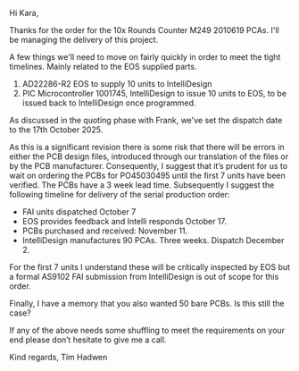 
Hi Kara,

Thanks for the order for the 10x Rounds Counter M249 2010619 PCAs. I'll be managing the delivery of this project.

A few things we'll need to move on fairly quickly in order to meet the tight timelines. Mainly related to the EOS supplied parts.
1. AD22286-R2 EOS to supply 10 units to IntelliDesign
2. PIC Microcontroller 1001745, IntelliDesign to issue 10 units to EOS, to be issued back to IntelliDesign once programmed.

As discussed in the quoting phase with Frank, we've set the dispatch date to the 17th October 2025.

As this is a significant revision there is some risk that there will be errors in either the PCB design files, introduced through our translation of the files or by the PCB manufacturer. Consequently, I suggest that it’s prudent for us to wait on ordering the PCBs for PO45030495 until the first 7 units have been verified. The PCBs have a 3 week lead time. Subsequently I suggest the following timeline for delivery of the serial production order:

- FAI units dispatched October 7
- EOS provides feedback and Intelli responds October 17.
- PCBs purchased and received: November 11.
- IntelliDesign manufactures 90 PCAs. Three weeks. Dispatch December 2.

For the first 7 units I understand these will be critically inspected by EOS but a formal AS9102 FAI submission from IntelliDesign is out of scope for this order.

Finally, I have a memory that you also wanted 50 bare PCBs. Is this still the case?

If any of the above needs some shuffling to meet the requirements on your end please don’t hesitate to give me a call.

Kind regards,
Tim Hadwen